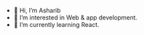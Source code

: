 - 👋 Hi, I’m Asharib
- 👀 I’m interested in Web & app development.
- 🌱 I’m currently learning React.

<!---
Ashrib/Ashrib is a ✨ special ✨ repository because its `README.md` (this file) appears on your GitHub profile.
You can click the Preview link to take a look at your changes.
--->
